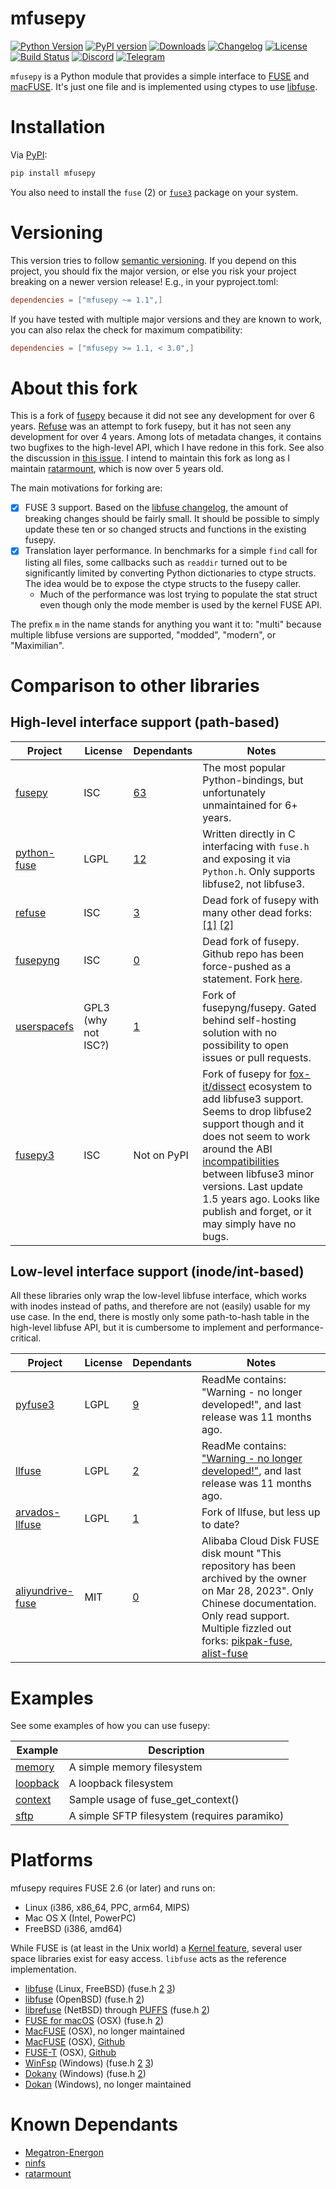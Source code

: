 # mfusepy

[![Python Version](https://img.shields.io/pypi/pyversions/mfusepy)](https://pypi.org/project/mfusepy/)
[![PyPI version](https://badge.fury.io/py/mfusepy.svg)](https://badge.fury.io/py/mfusepy)
[![Downloads](https://static.pepy.tech/badge/mfusepy/month)](https://pepy.tech/project/mfusepy)
[![Changelog](https://img.shields.io/badge/Changelog-Markdown-blue)](https://github.com/mxmlnkn/mfusepy/blob/master/CHANGELOG.md)
[![License](https://img.shields.io/badge/license-ISC-blue.svg)](http://opensource.org/licenses/ISC)
[![Build Status](https://github.com/mxmlnkn/mfusepy/actions/workflows/tests.yml/badge.svg)](https://github.com/mxmlnkn/mfusepy/actions)
[![Discord](https://img.shields.io/discord/783411320354766878?label=discord)](https://discord.gg/Wra6t6akh2)
[![Telegram](https://img.shields.io/badge/Chat-Telegram-%2330A3E6)](https://t.me/joinchat/FUdXxkXIv6c4Ib8bgaSxNg)

`mfusepy` is a Python module that provides a simple interface to [FUSE](https://docs.kernel.org/filesystems/fuse.html) and [macFUSE](https://osxfuse.github.io/).
It's just one file and is implemented using ctypes to use [libfuse](https://github.com/libfuse/libfuse).


# Installation

Via [PyPI](https://pypi.org/project/mfusepy/):

```bash
pip install mfusepy
```

You also need to install the `fuse` (2) or [`fuse3`](https://pkgs.org/search/?q=fuse3) package on your system.


# Versioning

This version tries to follow [semantic versioning](https://semver.org/).
If you depend on this project, you should fix the major version, or else you risk your project breaking on a newer version release!
E.g., in your pyproject.toml:

```toml
dependencies = ["mfusepy ~= 1.1",]
```

If you have tested with multiple major versions and they are known to work, you can also relax the check for maximum compatibility:

```toml
dependencies = ["mfusepy >= 1.1, < 3.0",]
```


# About this fork

This is a fork of [fusepy](https://github.com/fusepy/fusepy) because it did not see any development for over 6 years.
[Refuse](https://github.com/pleiszenburg/refuse/) was an attempt to fork fusepy, but it has not seen any development for over 4 years. Among lots of metadata changes, it contains two bugfixes to the high-level API, which I have redone in this fork.
See also the discussion in [this issue](https://github.com/mxmlnkn/ratarmount/issues/101).
I intend to maintain this fork as long as I maintain [ratarmount](https://github.com/mxmlnkn/ratarmount), which is now over 5 years old.

The main motivations for forking are:

 - [x] FUSE 3 support. Based on the [libfuse changelog](https://github.com/libfuse/libfuse/blob/master/ChangeLog.rst#libfuse-300-2016-12-08), the amount of breaking changes should be fairly small. It should be possible to simply update these ten or so changed structs and functions in the existing fusepy.
 - [x] Translation layer performance. In benchmarks for a simple `find` call for listing all files, some callbacks such as `readdir` turned out to be significantly limited by converting Python dictionaries to ctype structs. The idea would be to expose the ctype structs to the fusepy caller.
   - Much of the performance was lost trying to populate the stat struct even though only the mode member is used by the kernel FUSE API.

The prefix `m` in the name stands for anything you want it to: "multi" because multiple libfuse versions are supported, "modded", "modern", or "Maximilian".


# Comparison to other libraries

## High-level interface support (path-based)

| Project | License | Dependants | Notes
|-------------------------------------------------------|------|-----|------------------------|
| [fusepy](https://github.com/fusepy/fusepy)            | ISC  | [63](https://www.wheelodex.org/projects/fusepy/rdepends/) | The most popular Python-bindings, but unfortunately unmaintained for 6+ years. |
| [python-fuse](https://github.com/libfuse/python-fuse) | LGPL | [12](https://www.wheelodex.org/projects/fuse-python/rdepends/) | Written directly in C interfacing with `fuse.h` and exposing it via `Python.h`. Only supports libfuse2, not libfuse3. |
| [refuse](https://github.com/pleiszenburg/refuse)      | ISC  | [3](https://www.wheelodex.org/projects/refuse/rdepends/) | Dead fork of fusepy with many other dead forks: [[1]](https://github.com/yarikoptic/refuse) [[2]](https://github.com/YoilyL/refuse) |
| [fusepyng](https://pypi.org/project/fusepyng/)       | ISC  | [0](https://www.wheelodex.org/projects/fusepyng/rdepends/) | Dead fork of fusepy. Github repo has been force-pushed as a statement. Fork [here](https://github.com/djsutherland/fusepyng). |
| [userspacefs](https://pypi.org/project/userspacefs/)  | GPL3 (why not ISC?) | [1](https://www.wheelodex.org/projects/userspacefs/rdepends/) | Fork of fusepyng/fusepy. Gated behind self-hosting solution with no possibility to open issues or pull requests. |
| [fusepy3](https://github.com/fox-it/fusepy3)          | ISC  | Not on PyPI | Fork of fusepy for [fox-it/dissect](https://github.com/fox-it/dissect) ecosystem to add libfuse3 support. Seems to drop libfuse2 support though and it does not seem to work around the ABI [incompatibilities](https://github.com/libfuse/libfuse/issues/1029) between libfuse3 minor versions. Last update 1.5 years ago. Looks like publish and forget, or it may simply have no bugs. |


## Low-level interface support (inode/int-based)

All these libraries only wrap the low-level libfuse interface, which works with inodes instead of paths, and therefore are not (easily) usable for my use case.
In the end, there is mostly only some path-to-hash table in the high-level libfuse API, but it is cumbersome to implement and performance-critical.

| Project | License | Dependants | Notes
|------------------------------------------------------------------|------|-----|------------------------|
| [pyfuse3](https://github.com/libfuse/pyfuse3)                    | LGPL | [9](https://www.wheelodex.org/projects/pyfuse3/rdepends/) | ReadMe contains: "Warning - no longer developed!", and last release was 11 months ago. |
| [llfuse](https://github.com/python-llfuse/python-llfuse/)        | LGPL | [2](https://www.wheelodex.org/projects/llfuse/rdepends/) | ReadMe contains: ["Warning - no longer developed!"](https://github.com/python-llfuse/python-llfuse/issues/67), and last release was 11 months ago. |
| [arvados-llfuse](https://github.com/arvados/python-llfuse/)      | LGPL | [1](https://www.wheelodex.org/projects/arvados-llfuse/rdepends/) | Fork of llfuse, but less up to date? |
| [aliyundrive-fuse](https://github.com/messense/aliyundrive-fuse) | MIT  | [0](https://www.wheelodex.org/projects/aliyundrive-fuse/rdepends/) | Alibaba Cloud Disk FUSE disk mount "This repository has been archived by the owner on Mar 28, 2023". Only Chinese documentation. Only read support. Multiple fizzled out forks: [pikpak-fuse](https://github.com/ykxVK8yL5L/pikpak-fuse/), [alist-fuse](https://github.com/ykxVK8yL5L/alist-fuse) |


# Examples

See some examples of how you can use fusepy:

| Example                          | Description                                    |
|----------------------------------|------------------------------------------------|
| [memory](examples/memory.py)     | A simple memory filesystem                     |
| [loopback](examples/loopback.py) | A loopback filesystem                          |
| [context](examples/context.py)   | Sample usage of fuse_get_context()             |
| [sftp](examples/sftp.py)         | A simple SFTP filesystem (requires paramiko)   |


# Platforms

mfusepy requires FUSE 2.6 (or later) and runs on:

- Linux (i386, x86_64, PPC, arm64, MIPS)
- Mac OS X (Intel, PowerPC)
- FreeBSD (i386, amd64)

While FUSE is (at least in the Unix world) a [Kernel feature](https://man7.org/linux/man-pages/man4/fuse.4.html), several user space libraries exist for easy access.
`libfuse` acts as the reference implementation.

 - [libfuse](https://github.com/libfuse/libfuse) (Linux, FreeBSD) (fuse.h [2](https://github.com/libfuse/libfuse/blob/fuse-2_9_bugfix/include/fuse.h) [3](https://github.com/libfuse/libfuse/blob/master/include/fuse.h))
 - [libfuse](https://github.com/openbsd/src/tree/master/lib/libfuse) (OpenBSD) (fuse.h [2](https://github.com/openbsd/src/blob/master/lib/libfuse/fuse.h))
 - [librefuse](https://github.com/NetBSD/src/tree/netbsd-8/lib/librefuse) (NetBSD) through [PUFFS](https://en.wikipedia.org/wiki/PUFFS_(NetBSD)) (fuse.h [2](https://github.com/NetBSD/src/blob/netbsd-8/lib/librefuse/fuse.h))
 - [FUSE for macOS](https://github.com/osxfuse/osxfuse) (OSX) (fuse.h [2](https://github.com/osxfuse/fuse/blob/master/include/fuse.h))
 - [MacFUSE](https://code.google.com/archive/p/macfuse/) (OSX), no longer maintained
 - [MacFUSE](https://macfuse.github.io/) (OSX), [Github](https://github.com/macfuse/library)
 - [FUSE-T](https://www.fuse-t.org/) (OSX), [Github](https://github.com/macos-fuse-t/fuse-t)
 - [WinFsp](https://github.com/billziss-gh/winfsp) (Windows) (fuse.h [2](https://github.com/winfsp/winfsp/blob/master/inc/fuse/fuse.h) [3](https://github.com/winfsp/winfsp/blob/master/inc/fuse3/fuse.h))
 - [Dokany](https://github.com/dokan-dev/dokany) (Windows) (fuse.h [2](https://github.com/dokan-dev/dokany/blob/master/dokan_fuse/include/fuse.h))
 - [Dokan](https://code.google.com/archive/p/dokan/) (Windows), no longer maintained


# Known Dependants

 - [Megatron-Energon](https://github.com/NVIDIA/Megatron-Energon)
 - [ninfs](https://github.com/ihaveamac/ninfs)
 - [ratarmount](https://github.com/mxmlnkn/ratarmount)
